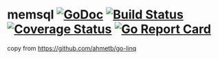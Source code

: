 # memsql [![GoDoc](https://godoc.org/github.com/runner-mei/memsql?status.svg)](https://godoc.org/github.com/runner-mei/memsql) [![Build Status](https://travis-ci.org/ahmetb/go-linq.svg?branch=master)](https://travis-ci.org/ahmetb/go-linq) [![Coverage Status](https://coveralls.io/repos/github/runner-mei/memsql/badge.svg?branch=master)](https://coveralls.io/github/runner-mei/memsql?branch=master) [![Go Report Card](https://goreportcard.com/badge/github.com/runner-mei/memsql)](https://goreportcard.com/report/github.com/runner-mei/memsql)


copy from https://github.com/ahmetb/go-linq
